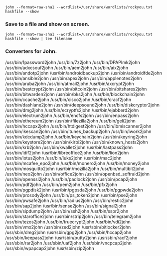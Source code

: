 ```session-shell 
john --format=raw-sha1 --wordlist=/usr/share/wordlists/rockyou.txt hashfile --show
```

### Save to a file and show on screen.
```session-shell 
john --format=raw-sha1 --wordlist=/usr/share/wordlists/rockyou.txt hashfile --show | tee filename
```

### Converters for John.

/usr/bin/1password2john
/usr/bin/7z2john
/usr/bin/DPAPImk2john
/usr/bin/adxcsouf2john
/usr/bin/aem2john
/usr/bin/aix2john
/usr/bin/andotp2john
/usr/bin/androidbackup2john
/usr/bin/androidfde2john
/usr/bin/ansible2john
/usr/bin/apex2john
/usr/bin/applenotes2john
/usr/bin/aruba2john
/usr/bin/atmail2john
/usr/bin/axcrypt2john
/usr/bin/bestcrypt2john
/usr/bin/bitcoin2john
/usr/bin/bitshares2john
/usr/bin/bitwarden2john
/usr/bin/bks2john
/usr/bin/blockchain2john
/usr/bin/ccache2john
/usr/bin/cisco2john
/usr/bin/cracf2john
/usr/bin/dashlane2john
/usr/bin/deepsound2john
/usr/bin/diskcryptor2john
/usr/bin/dmg2john
/usr/bin/ecryptfs2john
/usr/bin/ejabberd2john
/usr/bin/electrum2john
/usr/bin/encfs2john
/usr/bin/enpass2john
/usr/bin/ethereum2john
/usr/bin/filezilla2john
/usr/bin/geli2john
/usr/bin/hccapx2john
/usr/bin/htdigest2john
/usr/bin/ibmiscanner2john
/usr/bin/ikescan2john
/usr/bin/itunes_backup2john
/usr/bin/iwork2john
/usr/bin/kdcdump2john
/usr/bin/keychain2john
/usr/bin/keyring2john
/usr/bin/keystore2john
/usr/bin/kirbi2john
/usr/bin/known_hosts2john
/usr/bin/krb2john
/usr/bin/kwallet2john
/usr/bin/lastpass2john
/usr/bin/ldif2john
/usr/bin/libreoffice2john
/usr/bin/lion2john
/usr/bin/lotus2john
/usr/bin/luks2john
/usr/bin/mac2john
/usr/bin/mcafee_epo2john
/usr/bin/monero2john
/usr/bin/money2john
/usr/bin/mosquitto2john
/usr/bin/mozilla2john
/usr/bin/multibit2john
/usr/bin/neo2john
/usr/bin/office2john
/usr/bin/openbsd_softraid2john
/usr/bin/openssl2john
/usr/bin/padlock2john
/usr/bin/pcap2john
/usr/bin/pdf2john
/usr/bin/pem2john
/usr/bin/pfx2john
/usr/bin/pgpdisk2john
/usr/bin/pgpsda2john
/usr/bin/pgpwde2john
/usr/bin/prosody2john
/usr/bin/ps_token2john
/usr/bin/pse2john
/usr/bin/pwsafe2john
/usr/bin/radius2john
/usr/bin/restic2john
/usr/bin/sap2john
/usr/bin/sense2john
/usr/bin/signal2john
/usr/bin/sipdump2john
/usr/bin/ssh2john
/usr/bin/sspr2john
/usr/bin/staroffice2john
/usr/bin/strip2john
/usr/bin/telegram2john
/usr/bin/tezos2john
/usr/bin/truecrypt2john
/usr/bin/vdi2john
/usr/bin/vmx2john
/usr/bin/zed2john
/usr/sbin/bitlocker2john
/usr/sbin/dmg2john
/usr/sbin/gpg2john
/usr/sbin/hccap2john
/usr/sbin/keepass2john
/usr/sbin/putty2john
/usr/sbin/racf2john
/usr/sbin/rar2john
/usr/sbin/uaf2john
/usr/sbin/vncpcap2john
/usr/sbin/wpapcap2john
/usr/sbin/zip2john
